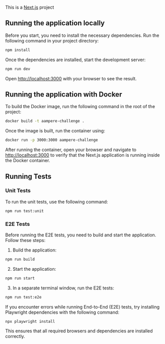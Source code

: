 This is a [Next.js](https://nextjs.org) project

## Running the application locally

Before you start, you need to install the necessary dependencies. Run the following command in your project directory:

```bash
npm install
```

Once the dependencies are installed, start the development server:

```bash
npm run dev
```

Open [http://localhost:3000](http://localhost:3000) with your browser to see the result.

## Running the application with Docker

To build the Docker image, run the following command in the root of the project:

```bash
docker build -t aampere-challenge .
```

Once the image is built, run the container using:

```bash
docker run -p 3000:3000 aampere-challenge
```

After running the container, open your browser and navigate to [http://localhost:3000](http://localhost:3000) to verify that the Next.js application is running inside the Docker container.

## Running Tests

### Unit Tests

To run the unit tests, use the following command:

```bash
npm run test:unit
```

### E2E Tests

Before running the E2E tests, you need to build and start the application. Follow these steps:

1. Build the application:

```bash
npm run build
```

2. Start the application:

```bash
npm run start
```

3. In a separate terminal window, run the E2E tests:

```bash
npm run test:e2e
```

If you encounter errors while running End-to-End (E2E) tests, try installing Playwright dependencies with the following command:

```bash
npx playwright install
```

This ensures that all required browsers and dependencies are installed correctly.
